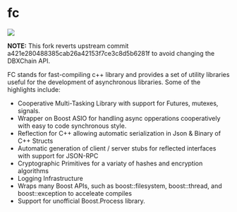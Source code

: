 fc
==

[![](https://travis-ci.org/dbxchain/dbxchain-fc.svg?branch=master)](https://travis-ci.org/bitshares/bitshares-fc) 

**NOTE:** This fork reverts upstream commit a421e280488385cab26a42153f7ce3c8d5b6281f to avoid changing the DBXChain API.

FC stands for fast-compiling c++ library and provides a set of utility libraries useful
for the development of asynchronous libraries.  Some of the highlights include:

 - Cooperative Multi-Tasking Library with support for Futures, mutexes, signals.
 - Wrapper on Boost ASIO for handling async opperations cooperatively with easy to code synchronous style.
 - Reflection for C++ allowing automatic serialization in Json & Binary of C++ Structs 
 - Automatic generation of client / server stubs for reflected interfaces with support for JSON-RPC
 - Cryptographic Primitives for a variaty of hashes and encryption algorithms
 - Logging Infrastructure 
 - Wraps many Boost APIs, such as boost::filesystem, boost::thread, and boost::exception to acceleate compiles
 - Support for unofficial Boost.Process library.
